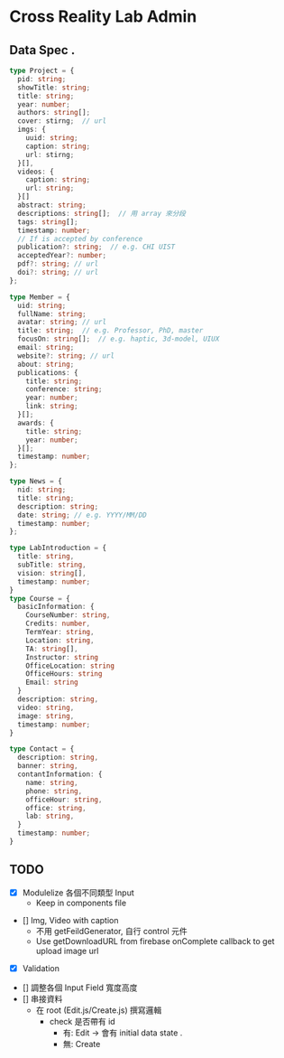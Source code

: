 # Cross Reality Lab Admin

## Data Spec .

``` typescript
type Project = {
  pid: string;
  showTitle: string;
  title: string;
  year: number;
  authors: string[];
  cover: stirng;  // url
  imgs: {
    uuid: string;
    caption: string;
    url: stirng;
  }[],
  videos: {
    caption: string;
    url: string;
  }[]
  abstract: string;
  descriptions: string[];  // 用 array 來分段
  tags: string[];
  timestamp: number;
  // If is accepted by conference
  publication?: string;  // e.g. CHI UIST 
  acceptedYear?: number;
  pdf?: string; // url
  doi?: string; // url
};

type Member = {
  uid: string;
  fullName: string;
  avatar: string; // url
  title: string;  // e.g. Professor, PhD, master 
  focusOn: string[];  // e.g. haptic, 3d-model, UIUX
  email: string;
  website?: string; // url
  about: string;
  publications: {
    title: string;
    conference: string;
    year: number;
    link: string;
  }[];
  awards: {
    title: string;
    year: number;
  }[];
  timestamp: number;
};

type News = {
  nid: string;
  title: string;
  description: string;
  date: string; // e.g. YYYY/MM/DD
  timestamp: number;
};

type LabIntroduction = {
  title: string,
  subTitle: string,
  vision: string[],
  timestamp: number;
}
type Course = {
  basicInformation: {
    CourseNumber: string,
    Credits: number,
    TermYear: string,
    Location: string,
    TA: string[],
    Instructor: string
    OfficeLocation: string
    OfficeHours: string
    Email: string
  }
  description: string,
  video: string,
  image: string,
  timestamp: number;
}

type Contact = {
  description: string,
  banner: string,
  contantInformation: {
    name: string,
    phone: string,
    officeHour: string,
    office: string,
    lab: string,
  }
  timestamp: number;
}
```


## TODO
* [x] Modulelize 各個不同類型 Input
  - Keep in components file
* [] Img, Video with caption
  - 不用 getFeildGenerator, 自行 control 元件
  - Use getDownloadURL from firebase onComplete callback to get upload image url
* [x] Validation
* [] 調整各個 Input Field 寬度高度
* [] 串接資料
  - 在 root (Edit.js/Create.js) 撰寫邏輯
    - check 是否帶有 id 
      - 有: Edit  -> 會有 initial data state .
      - 無: Create 